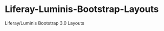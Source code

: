 Liferay-Luminis-Bootstrap-Layouts
=================================

Liferay/Luminis Bootstrap 3.0 Layouts
